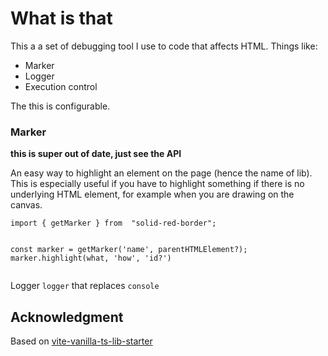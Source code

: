 # What is that

This a a set of debugging tool I use to code that affects HTML. Things like:
 * Marker
 * Logger
 * Execution control

 The this is configurable.

### Marker

**this is super out of date, just see the API**

 An easy way to highlight an element on the page (hence the name of lib). This is especially useful if you have to highlight something if there is no underlying HTML element, for example when you are drawing on the canvas.

 ```
import { getMarker } from  "solid-red-border";


const marker = getMarker('name', parentHTMLElement?); 
marker.highlight(what, 'how', 'id?')


 ```
 
Logger 
`logger` that replaces `console`

## Acknowledgment

Based on [vite-vanilla-ts-lib-starter](https://github.com/kbysiec/vite-vanilla-ts-lib-starter)
